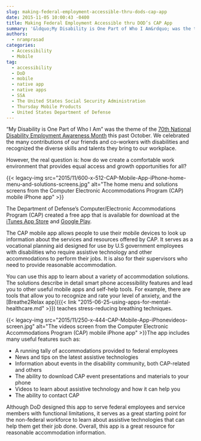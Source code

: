 ```yaml
---
slug: making-federal-employment-accessible-thru-dods-cap-app
date: 2015-11-05 10:00:43 -0400
title: Making Federal Employment Accessible thru DOD’s CAP App
summary: '&ldquo;My Disability is One Part of Who I Am&rdquo; was the theme of the 70th National Disability Employment Awareness Month this past October. We celebrated the many contributions of our friends and co-workers with disabilities and recognized the diverse skills and talents they bring to our workplace. However, the real question is: how do we create a'
authors:
  - nramprasad
categories:
  - Accessibility
  - Mobile
tag:
  - accessibility
  - DoD
  - mobile
  - native app
  - native apps
  - SSA
  - The United States Social Security Administration
  - Thursday Mobile Products
  - United States Department of Defense
---
```


“My Disability is One Part of Who I Am” was the theme of the [70th National Disability Employment Awareness Month](http://www.dol.gov/odep/topics/ndeam/) this past October. We celebrated the many contributions of our friends and co-workers with disabilities and recognized the diverse skills and talents they bring to our workplace.

However, the real question is: how do we create a comfortable work environment that provides equal access and growth opportunities for all?

{{< legacy-img src="2015/11/600-x-512-CAP-Mobile-App-iPhone-home-menu-and-solutions-screens.jpg" alt="The home menu and solutions screens from the Computer Electronic Accommodations Program (CAP) mobile iPhone app" >}}

The Department of Defense&#8217;s Computer/Electronic Accommodations Program (CAP) created a free app that is available for download at the [iTunes App Store](https://itunes.apple.com/us/app/cap-mobile-app/id543280345?) and [Google Play](https://play.google.com/store/apps/details?id=mil.cap.capapp).

The CAP mobile app allows people to use their mobile devices to look up information about the services and resources offered by CAP. It serves as a vocational planning aid designed for use by U.S government employees with disabilities who require assistive technology and other accommodations to perform their jobs. It is also for their supervisors who need to provide reasonable accommodation.

You can use this app to learn about a variety of accommodation solutions. The solutions describe in detail smart phone accessibility features and lead you to other useful mobile apps and self-help tools. For example, there are tools that allow you to recognize and rate your level of anxiety, and the [Breathe2Relax app]({{< link "2015-06-25-using-apps-for-mental-healthcare.md" >}}) teaches stress-reducing breathing techniques.

{{< legacy-img src="2015/11/250-x-444-CAP-Mobile-App-iPhonevideos-screen.jpg" alt="The videos screen from the Computer Electronic Accommodations Program (CAP) mobile iPhone app" >}}The app includes many useful features such as:

  * A running tally of accommodations provided to federal employees
  * News and tips on the latest assistive technologies
  * Information about events in the disability community, both CAP-related and others
  * The ability to download CAP event presentations and materials to your phone
  * Videos to learn about assistive technology and how it can help you
  * The ability to contact CAP

Although DoD designed this app to serve federal employees and service members with functional limitations, it serves as a great starting point for the non-federal workforce to learn about assistive technologies that can help them get their job done. Overall, this app is a great resource for reasonable accommodation information.